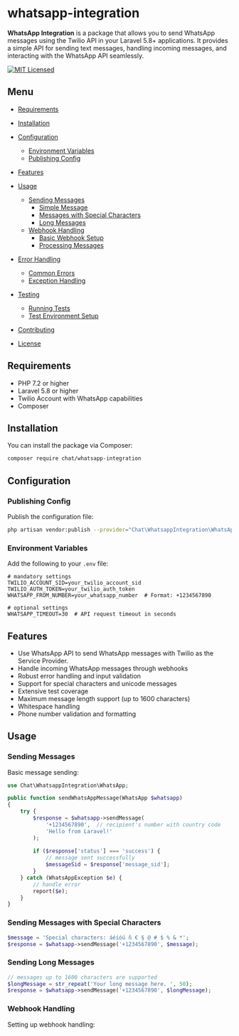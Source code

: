 # whatsapp-integration



**WhatsApp Integration** is a package that allows you to send WhatsApp messages using the Twilio API in your Laravel 5.8+ applications. It provides a simple API for sending text messages, handling incoming messages, and interacting with the WhatsApp API seamlessly.

[![MIT Licensed](https://img.shields.io/badge/license-MIT-brightgreen.svg?style=flat-square)](LICENSE)

## Menu

- [Requirements](#requirements)
- [Installation](#installation)
- [Configuration](#configuration)
  - [Environment Variables](#environment-variables)
  - [Publishing Config](#publishing-config)
- [Features](#features)
- [Usage](#usage)
  - [Sending Messages](#sending-messages)
    - [Simple Message](#sending-messages)
    - [Messages with Special Characters](#sending-messages-with-special-characters)
    - [Long Messages](#sending-long-messages)
  - [Webhook Handling](#webhook-handling)
    - [Basic Webhook Setup](#webhook-handling)
    - [Processing Messages](#processing-incoming-messages)
    
- [Error Handling](#error-handling)
  - [Common Errors](#common-errors)
  - [Exception Handling](#exception-handling)
  
- [Testing](#testing)
  - [Running Tests](#running-tests)
  - [Test Environment Setup](#test-environment-setup)
- [Contributing](#contributing)
- [License](#license)


## Requirements

- PHP 7.2 or higher
- Laravel 5.8 or higher
- Twilio Account with WhatsApp capabilities
- Composer

## Installation

You can install the package via Composer:

```bash
composer require chat/whatsapp-integration
```



## Configuration

### Publishing Config

Publish the configuration file:

```bash
php artisan vendor:publish --provider="Chat\WhatsappIntegration\WhatsAppIntegrationServiceProvider" --tag=whatsapp-config
```

### Environment Variables

Add the following to your `.env` file:

```env
# mandatory settings
TWILIO_ACCOUNT_SID=your_twilio_account_sid
TWILIO_AUTH_TOKEN=your_twilio_auth_token
WHATSAPP_FROM_NUMBER=your_whatsapp_number  # Format: +1234567890

# optional settings
WHATSAPP_TIMEOUT=30  # API request timeout in seconds
```



## Features

- Use WhatsApp API to send WhatsApp messages with Twilio as the Service Provider.
- Handle incoming WhatsApp messages through webhooks
- Robust error handling and input validation
- Support for special characters and unicode messages
- Extensive test coverage
- Maximum message length support (up to 1600 characters)
- Whitespace handling
- Phone number validation and formatting

## Usage

### Sending Messages

Basic message sending:

```php
use Chat\WhatsappIntegration\WhatsApp;

public function sendWhatsAppMessage(WhatsApp $whatsapp)
{
    try {
        $response = $whatsapp->sendMessage(
            '+1234567890',  // recipient's number with country code
            'Hello from Laravel!'
        );
        
        if ($response['status'] === 'success') {
            // message sent successfully
            $messageSid = $response['message_sid'];
        }
    } catch (WhatsAppException $e) {
        // handle error
        report($e);
    }
}
```

### Sending Messages with Special Characters

```php
$message = 'Special characters: áéíóú ñ € § @ # $ % & *';
$response = $whatsapp->sendMessage('+1234567890', $message);
```

### Sending Long Messages

```php
// messages up to 1600 characters are supported
$longMessage = str_repeat('Your long message here. ', 50);
$response = $whatsapp->sendMessage('+1234567890', $longMessage);
```

### Webhook Handling

Setting up webhook handling:

